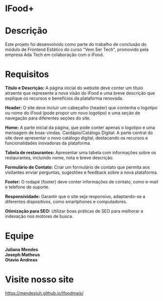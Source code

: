# IFood+

# Descrição

Este projeto foi desenvolvido como parte do trabalho de conclusão do módulo de Frontend Estático do curso "Vem Ser Tech", 
promovido pela empresa Ada Tech em colaboração com o iFood.

# Requisitos

 **Título e Descrição:** A página inicial do website deve conter um título atraente que represente a nova visão do iFood e uma breve descrição que explique os recursos e benefícios da plataforma renovada.

**Header:** O site deve incluir um cabeçalho (header) que contenha o logotipo ou nome do iFood (pode propor um novo logotipo) e uma seção de navegação para diferentes seções do site.

**Home:** A parte inicial da página, que pode conter apenas o logotipo e uma mensagem de boas-vindas. Cardápio/Catálogo Digital: A parte central do site deve apresentar o novo catálogo digital, destacando os recursos e funcionalidades inovadoras da plataforma.

**Tabela de restaurantes:** Apresentar uma tabela com informações sobre os restaurantes, incluindo nome, nota e breve descrição.

**Formulário de Contato:** Criar um formulário de contato que permita aos visitantes enviar perguntas, sugestões e feedback sobre a nova plataforma.

**Footer:** O rodapé (footer) deve conter informações de contato, como e-mail e telefone de suporte. 

**Responsividade:** Garantir que o site seja responsivo, adaptando-se a diferentes dispositivos, como smartphones e computadores.

**Otimização para SEO:** Utilizar boas práticas de SEO para melhorar a indexação nos motores de busca.

# Equipe

**Juliana Mendes**<br /> 
**Joseph Matheus**<br /> 
**Otavio Andreas**

# Visite nosso site

https://mendesjuh.github.io/Ifoodmais/
